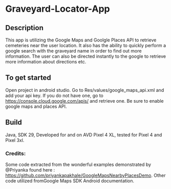 # Graveyard-Locator-App

## Description
This app is utilizing the Google Maps and Goolgle Places API to retrieve cemeteries near the user location. It also has the ability to quickly perform a google search with the
graveyard name in order to find out more information. The user can also be directed instantly to the google to retrieve more information about directions etc.

## To get started

Open project in android studio. Go to Res/values/google_maps_api.xml and add your api key. If you do not have one, go to https://console.cloud.google.com/apis/ and retrieve one.
Be sure to enable google maps and places API.

## Build
Java, SDK 29, Developed for and on AVD Pixel 4 XL, tested for Pixel 4 and Pixel 3xl.

### Credits:

Some code extracted from the wonderful examples demonstrated by @Priyanka found here : https://github.com/priyankapakhale/GoogleMapsNearbyPlacesDemo. 
Other code utilized fromGoogle Maps SDK Android documentation. 
